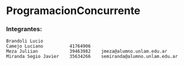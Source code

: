 # ProgramacionConcurrente

### Integrantes:
 
    Brandoli Lucio   
    Camejo Luciano          41764906 
    Meza Juliian            39463982    jmeza@alumno.unlam.edu.ar 
    Miranda Segio Javier    35634266    semiranda@alumno.unlam.edu.ar 

